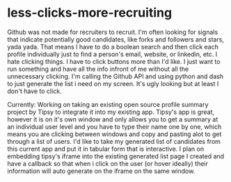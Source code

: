 # less-clicks-more-recruiting
Github was not made for recruiters to recruit. I'm often looking for  signals that indicate potentially good candidates, like forks and followers and stars, yada yada.  That means I have to do a boolean search and then click each profile individually just to find  a person's email, website, or linkedin, etc. I hate clicking things. I have to click buttons more than I'd like. I just want to run something and have all the info infront of me without all the unnecessary clicking. I'm calling the Github API and using python and dash to just generate the list i need on my screen. It's ugly looking but at least I don't have to click.

Currently: Working on taking an existing open source profile summary project by Tipsy to integrate it into my existing app. Tipsy's app is great, however it is on it's own window and only allows you to get a summary at an individual user level and you have to type their name one by one, which means you are clicking between windows and copy and pasting alot to get through a list of users. I'd like to take my generated list of candidates from this current app and put it in tabular form that is interactive. I plan on embedding tipsy's iframe into the existing generated list page I created and have a callback so that when i click on the user (or hover ideally) their information will auto generate on the iframe on the same window.
